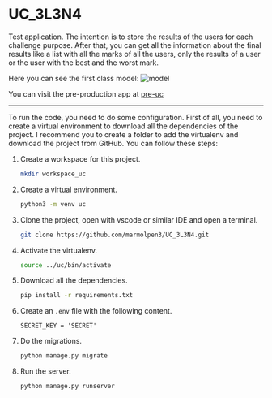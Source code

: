 # UC_3L3N4

Test application. The intention is to store the results of the users for each challenge purpose. After that, you can get all the information about the final results like a list with all the marks of all the users, only the results of a user or the user with the best and the worst mark.

Here you can see the first class model:
![model](https://user-images.githubusercontent.com/44238816/151700130-0980dad6-626e-4b8f-8bc2-59cd5f974121.jpg)

You can visit the pre-production app at [pre-uc](https://pre-uc.herokuapp.com/)

---

To run the code, you need to do some configuration. First of all, you need to create a virtual environment to download all the dependencies of the project. I recommend you to create a folder to add the virtualenv and download the project from GitHub. You can follow these steps:

1.  Create a workspace for this project.

    ```sh
    mkdir workspace_uc
    ```

2.  Create a virtual environment.

    ```sh
    python3 -m venv uc
    ```

3.  Clone the project, open with vscode or similar IDE and open a terminal.

    ```sh
    git clone https://github.com/marmolpen3/UC_3L3N4.git
    ```

4.  Activate the virtualenv.

    ```sh
    source ../uc/bin/activate
    ```

5.  Download all the dependencies.

    ```sh
    pip install -r requirements.txt
    ```

6.  Create an `.env` file with the following content.

    ```text
    SECRET_KEY = 'SECRET'
    ```

7.  Do the migrations.

    ```sh
    python manage.py migrate
    ```

8.  Run the server.

    ```sh
    python manage.py runserver
    ```
